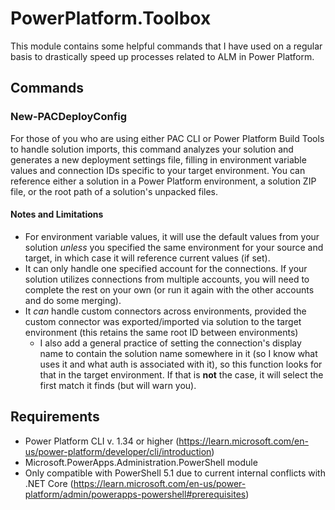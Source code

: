 # PowerPlatform.Toolbox

This module contains some helpful commands that I have used on a regular basis to drastically speed up processes related to ALM in Power Platform.

## Commands

### New-PACDeployConfig

For those of you who are using either PAC CLI or Power Platform Build Tools to handle solution imports, this command analyzes your solution and generates a new deployment settings file, filling in environment variable values and connection IDs specific to your target environment. You can reference either a solution in a Power Platform environment, a solution ZIP file, or the root path of a solution's unpacked files.

#### Notes and Limitations

- For environment variable values, it will use the default values from your solution _unless_ you specified the same environment for your source and target, in which case it will reference current values (if set).
- It can only handle one specified account for the connections. If your solution utilizes connections from multiple accounts, you will need to complete the rest on your own (or run it again with the other accounts and do some merging).
- It _can_ handle custom connectors across environments, provided the custom connector was exported/imported via solution to the target environment (this retains the same root ID between environments)
  - I also add a general practice of setting the connection's display name to contain the solution name somewhere in it (so I know what uses it and what auth is associated with it), so this function looks for that in the target environment. If that is **not** the case, it will select the first match it finds (but will warn you).

## Requirements

- Power Platform CLI v. 1.34 or higher (https://learn.microsoft.com/en-us/power-platform/developer/cli/introduction)
- Microsoft.PowerApps.Administration.PowerShell module
- Only compatible with PowerShell 5.1 due to current internal conflicts with .NET Core (https://learn.microsoft.com/en-us/power-platform/admin/powerapps-powershell#prerequisites)
